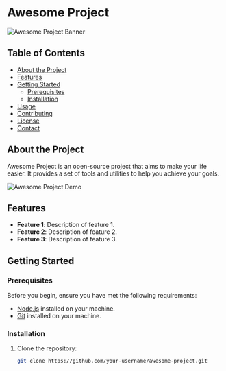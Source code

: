 # Awesome Project

![Awesome Project Banner](https://example.com/awesome-project-banner.png)

## Table of Contents

- [About the Project](#about-the-project)
- [Features](#features)
- [Getting Started](#getting-started)
  - [Prerequisites](#prerequisites)
  - [Installation](#installation)
- [Usage](#usage)
- [Contributing](#contributing)
- [License](#license)
- [Contact](#contact)

## About the Project

Awesome Project is an open-source project that aims to make your life easier. It provides a set of tools and utilities to help you achieve your goals.

![Awesome Project Demo](https://example.com/awesome-project-demo.gif)

## Features

- **Feature 1**: Description of feature 1.
- **Feature 2**: Description of feature 2.
- **Feature 3**: Description of feature 3.

## Getting Started

### Prerequisites

Before you begin, ensure you have met the following requirements:

- [Node.js](https://nodejs.org/) installed on your machine.
- [Git](https://git-scm.com/) installed on your machine.

### Installation

1. Clone the repository:

   ```sh
   git clone https://github.com/your-username/awesome-project.git
